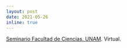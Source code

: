 ```yaml
---
layout: post
date: 2021-05-26
inline: true
---
```


[Seminario Facultad de Ciencias, UNAM](https://sites.google.com/ciencias.unam.mx/seminario-matematico/pr%C3%B3ximos). Virtual.